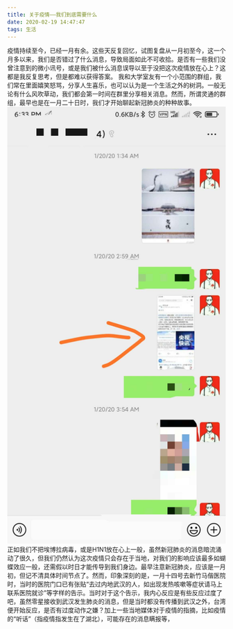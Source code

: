 ```yaml
---
title: 关于疫情——我们到底需要什么
date: 2020-02-19 14:47:47
tags: 生活
---
```


疫情持续至今，已经一月有余。这些天反复回忆，试图复盘从一月初至今，这一个月多以来，我们是否错过了什么消息，导致局面如此不可收拾。是否有一些我们没曾注意到的微小讯号，或是我们被什么消息误导以至于没把这次疫情放在心上？这都是我反复思考，但是都难以获得答案。
我和大学室友有一个小范围的群组，我们常在里面嬉笑怒骂，分享人生喜乐，也可以认为是一个生活之外的树洞。一般无论有什么风吹草动，我们都会第一时间在群里分享相关消息。然而，所谓灵通的群组，最早也是在一月二十日时，我们才开始聊起新冠肺炎的种种故事。
![avatar](0120.jpg)
正如我们不把埃博拉病毒，或是H1N1放在心上一般，虽然新冠肺炎的消息暗流涌动了很久，但我们仍然认为这次疫情只会存在于当地，对我们的影响应该最多如蝴蝶效应一般，还需假以时日才能传导到我们身边。最早注意新冠肺炎，应该是一月初，但记不清具体时间节点了。然而，印象深刻的是，一月十四号去新竹马偕医院时，当时的医院门口已有张贴“去过内地武汉的人，如出现发热咳嗽等症状请马上联系医院就诊”等字样的告示。当时对于这个告示，我内心反应是有些反应过度了吧，虽然零星接收到武汉发生肺炎的消息，但是当时都没有传播到武汉之外，台湾便开始反应，是否有过度动作之嫌？加上一些当地媒体对于疫情的指摘，比如疫情的“听话”（指疫情指发生在了湖北），可能存在的消息瞒报等，